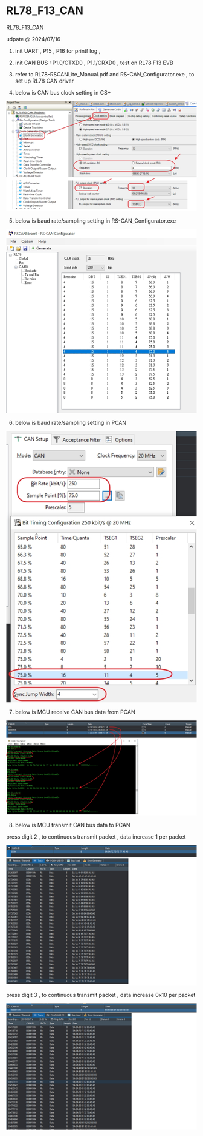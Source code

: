# RL78_F13_CAN
 RL78_F13_CAN

udpate @ 2024/07/16

1. init UART , P15 , P16 for printf log , 

2. init CAN BUS : P1.0/CTXD0 , P1.1/CRXD0 , test on RL78 F13 EVB

3. refer to RL78-RSCANLite_Manual.pdf and RS-CAN_Configurator.exe , to set up RL78 CAN driver 

4. below is CAN bus clock setting in CS+

![image](https://github.com/released/RL78_F13_CAN/blob/main/clock_setting.jpg)


5. below is baud rate/sampling setting in RS-CAN_Configurator.exe

![image](https://github.com/released/RL78_F13_CAN/blob/main/CAN_Configurator.jpg)


6. below is baud rate/sampling setting in PCAN 

![image](https://github.com/released/RL78_F13_CAN/blob/main/PCAN_baud_rate.jpg)


7. below is MCU receive CAN bus data from PCAN 

![image](https://github.com/released/RL78_F13_CAN/blob/main/log_PCAN.jpg)


8. below is MCU transmit CAN bus data to PCAN 

press digit 2 , to continuous transmit packet , data increase 1 per packet

![image](https://github.com/released/RL78_F13_CAN/blob/main/MCU_TxBuffer_polling1.jpg)


press digit 3 , to continuous transmit packet , data increase 0x10 per packet

![image](https://github.com/released/RL78_F13_CAN/blob/main/MCU_TxBuffer_polling2.jpg)


